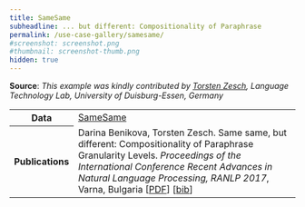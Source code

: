 ```yaml
---
title: SameSame
subheadline: ... but different: Compositionality of Paraphrase
permalink: /use-case-gallery/samesame/
#screenshot: screenshot.png
#thumbnail: screenshot-thumb.png
hidden: true
---
```


**Source**: <i>This example was kindly contributed by <a href="https://www.ltl.uni-due.de/team/torsten-zesch/">Torsten Zesch</a>, 
Language Technology Lab, University of Duisburg-Essen, Germany</i>


<table>
<tr>
<th>Data</th>
<td><a href="https://github.com/MeDarina/SameSame">SameSame</a></td>
</tr>
<tr></tr>
<tr>
<th>Publications</th>
<td>
Darina Benikova, Torsten Zesch. Same same, but different: Compositionality of Paraphrase 
Granularity Levels. <i>Proceedings of the International Conference Recent 
Advances in Natural Language Processing, RANLP 2017</i>, Varna, Bulgaria
[<a href="http://acl-bg.org/proceedings/2017/RANLP%202017/pdf/RANLP014.pdf">PDF</a>]
[<a href="https://aclanthology.info/papers/R17-1014/r17-1014.bib">bib</a>]
</td>
</tr>
</table>

